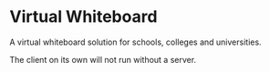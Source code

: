# Virtual Whiteboard

A virtual whiteboard solution for schools, colleges and universities.

The client on its own will not run without a server.

